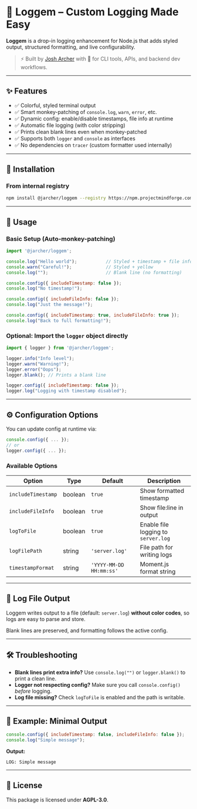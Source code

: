 # 📢 Loggem – Custom Logging Made Easy

**Loggem** is a drop-in logging enhancement for Node.js that adds styled output, structured formatting, and live configurability.

> ⚡ Built by [Josh Archer](https://github.com/joshbarcher) with 💛 for CLI tools, APIs, and backend dev workflows.

---

## ✨ Features

- ✅ Colorful, styled terminal output
- ✅ Smart monkey-patching of `console.log`, `warn`, `error`, etc.
- ✅ Dynamic config: enable/disable timestamps, file info at runtime
- ✅ Automatic file logging (with color stripping)
- ✅ Prints clean blank lines even when monkey-patched
- ✅ Supports both `logger` and `console` as interfaces
- ✅ No dependencies on `tracer` (custom formatter used internally)

---

## 🚀 Installation

### From internal registry
```bash
npm install @jarcher/loggem --registry https://npm.projectmindforge.com
```

---

## 📖 Usage

### Basic Setup (Auto-monkey-patching)
```js
import '@jarcher/loggem';

console.log("Hello world");           // Styled + timestamp + file info
console.warn("Careful!");             // Styled + yellow
console.log("");                      // Blank line (no formatting)

console.config({ includeTimestamp: false });
console.log("No timestamp!");

console.config({ includeFileInfo: false });
console.log("Just the message!");

console.config({ includeTimestamp: true, includeFileInfo: true });
console.log("Back to full formatting!");
```

### Optional: Import the `logger` object directly
```js
import { logger } from '@jarcher/loggem';

logger.info("Info level");
logger.warn("Warning!");
logger.error("Oops");
logger.blank(); // Prints a blank line

logger.config({ includeTimestamp: false });
logger.log("Logging with timestamp disabled");
```

---

## ⚙️ Configuration Options

You can update config at runtime via:
```js
console.config({ ... });
// or
logger.config({ ... });
```

### Available Options
| Option              | Type    | Default                 | Description                          |
|---------------------|---------|--------------------------|--------------------------------------|
| `includeTimestamp`  | boolean | `true`                   | Show formatted timestamp             |
| `includeFileInfo`   | boolean | `true`                   | Show file:line in output             |
| `logToFile`         | boolean | `true`                   | Enable file logging to `server.log`  |
| `logFilePath`       | string  | `'server.log'`           | File path for writing logs           |
| `timestampFormat`   | string  | `'YYYY-MM-DD HH:mm:ss'` | Moment.js format string              |

---

## 📃 Log File Output

Loggem writes output to a file (default: `server.log`) **without color codes**, so logs are easy to parse and store.

Blank lines are preserved, and formatting follows the active config.

---

## 🛠️ Troubleshooting

- **Blank lines print extra info?** Use `console.log("")` or `logger.blank()` to print a clean line.
- **Logger not respecting config?** Make sure you call `console.config()` *before* logging.
- **Log file missing?** Check `logToFile` is enabled and the path is writable.

---

## 🧪 Example: Minimal Output
```js
console.config({ includeTimestamp: false, includeFileInfo: false });
console.log("Simple message");
```
**Output:**
```
LOG: Simple message
```

---

## 📜 License

This package is licensed under **AGPL-3.0**.


